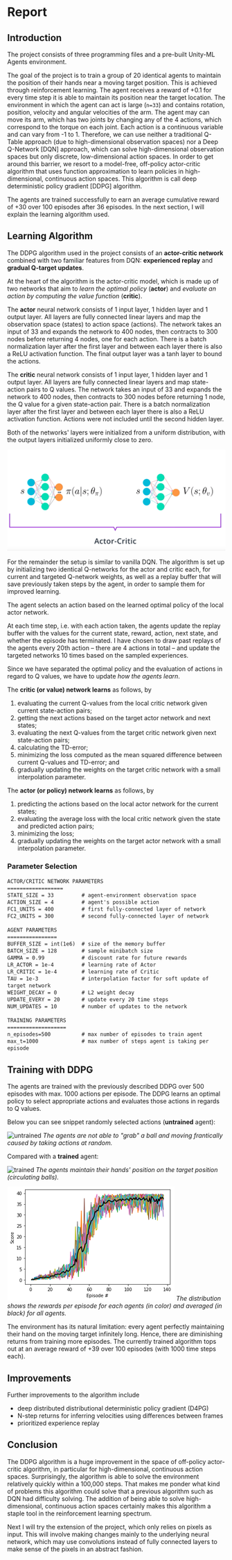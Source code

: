 [//]: # (Image References)

[image1]: ./img/network.png "Network"
[image2]: ./img/untrained.gif "Untrained Agent"
[image3]: ./img/trained.gif "Trained Agent"
[image4]: ./img/ddpg.png "DDPG Scores"

# Report

## Introduction
The project consists of three programming files and a pre-built Unity-ML Agents environment.

The goal of the project is to train a group of 20 identical agents to maintain the position of their hands near a moving target position. This is achieved through reinforcement learning. The agent receives a reward of +0.1 for every time step it is able to maintain its position near the target location.
The environment in which the agent can act is large (`n=33`) and contains rotation, position, velocity and angular velocities of the arm. The agent may can move its arm, which has two joints by changing any of the 4 actions, which correspond to the torque on each joint. Each action is a continuous variable and can vary from -1 to 1. 
Therefore, we can use neither a traditional Q-Table approach (due to high-dimensional observation spaces) nor a Deep Q-Network [DQN] approach, which can solve high-dimensional observation spaces but only discrete, low-dimensional action spaces. In order to get around this barrier, we resort to a model-free, off-policy actor-critic algorithm that uses function approximation to learn policies in high-dimensional, continuous action spaces. This algorithm is call deep deterministic policy gradient [DDPG] algorithm.

The agents are trained successfully to earn an average cumulative reward of +30 over 100 episodes after 36 episodes. In the next section, I will explain the learning algorithm used.

## Learning Algorithm
The DDPG algorithm used in the project consists of an **actor-critic network** combined with two familiar features from DQN: **experienced replay** and **gradual Q-target updates**.

At the heart of the algorithm is the actor-critic model, which is made up of two networks that aim to *learn the optimal policy* (**actor**) and *evaluate an action by computing the value function* (**critic**).

The **actor** neural network consists of 1 input layer, 1 hidden layer and 1 output layer. All layers are fully connected linear layers and map the observation space (states) to action space (actions). The network takes an input of 33 and expands the network to 400 nodes, then contracts to 300 nodes before returning 4 nodes, one for each action. There is a batch normalization layer after the first layer and between each layer there is also a ReLU activation function. The final output layer was a tanh layer to bound the actions.

The **critic** neural network consists of 1 input layer, 1 hidden layer and 1 output layer. All layers are fully connected linear layers and map state-action pairs to Q values. The network takes an input of 33 and expands the network to 400 nodes, then contracts to 300 nodes before returning 1 node, the Q value for a given state-action pair. There is a batch normalization layer after the first layer and between each layer there is also a ReLU activation function. Actions were not included until the second hidden layer. 

Both of the networks' layers were initialized from a uniform distribution, with the output layers initialized uniformly close to zero.

![actor-critic network][image1]

For the remainder the setup is similar to vanilla DQN. The algorithm is set up by initializing two identical Q-networks for the actor and critic each, for current and targeted Q-network weights, as well as a replay buffer that will save previously taken steps by the agent, in order to sample them for improved learning.

The agent selects an action based on the learned optimal policy of the local actor network.

At each time step, i.e. with each action taken, the agents update the replay buffer with the values for the current state, reward, action, next state, and whether the episode has terminated.
I have chosen to draw past replays of the agents every 20th action – there are 4 actions in total – and update the targeted networks 10 times based on the sampled experiences.

Since we have separated the optimal policy and the evaluation of actions in regard to Q values, we have to update *how the agents learn*. 

The **critic (or value) network learns** as follows, by
1. evaluating the current Q-values from the local critic network given current state-action pairs;
2. getting the next actions based on the target actor network and next states;
3. evaluating the next Q-values from the target critic network given next state-action pairs;
4. calculating the TD-error;
5. minimizing the loss computed as the mean squared difference between current Q-values and TD-error; and
6. gradually updating the weights on the target critic network with a small interpolation parameter.

The **actor (or policy) network learns** as follows, by
1. predicting the actions based on the local actor network for the current states;
2. evaluating the average loss with the local critic network given the state and predicted action pairs;
3. minimizing the loss;
4. gradually updating the weights on the target actor network with a small interpolation parameter.  

### Parameter Selection
```
ACTOR/CRITIC NETWORK PARAMETERS
==================
STATE_SIZE = 33         # agent-environment observation space
ACTION_SIZE = 4         # agent's possible action
FC1_UNITS = 400         # first fully-connected layer of network
FC2_UNITS = 300         # second fully-connected layer of network

AGENT PARAMETERS
================
BUFFER_SIZE = int(1e6)  # size of the memory buffer
BATCH_SIZE = 128        # sample minibatch size
GAMMA = 0.99            # discount rate for future rewards
LR_ACTOR = 1e-4         # learning rate of Actor
LR_CRITIC = 1e-4        # learning rate of Critic
TAU = 1e-3              # interpolation factor for soft update of target network
WEIGHT_DECAY = 0        # L2 weight decay
UPDATE_EVERY = 20       # update every 20 time steps
NUM_UPDATES = 10        # number of updates to the network

TRAINING PARAMETERS
===================
n_episodes=500          # max number of episodes to train agent
max_t=1000              # max number of steps agent is taking per episode
```

## Training with DDPG
The agents are trained with the previously described DDPG over 500 episodes with max. 1000 actions per episode. The DDPG learns an optimal policy to select appropriate actions and evaluates those actions in regards to Q values.

Below you can see snippet randomly selected actions (**untrained** agent):

![untrained][image2]
*The agents are not able to "grab" a ball and moving frantically caused by taking actions at random.*

Compared with a **trained** agent: 

![trained][image3]
*The agents maintain their hands' position on the target position (circulating balls).*

![scores][image4]
*The distribution shows the rewards per episode for each agents (in color) and averaged (in black) for all agents.*

The environment has its natural limitation: every agent perfectly maintaining their hand on the moving target infinitely long. Hence, there are diminishing returns from training more episodes. The currently trained algorithm tops out at an average reward of +39 over 100 episodes (with 1000 time steps each).

## Improvements
Further improvements to the algorithm include 
- deep distributed distributional deterministic policy gradient (D4PG)
- N-step returns for inferring velocities using differences between frames 
- prioritized experience replay

## Conclusion
The DDPG algorithm is a huge improvement in the space of off-policy actor-critic algorithm, in particular for high-dimensional, continuous action spaces. Surprisingly, the algorithm is able to solve the environment relatively quickly within a 100,000 steps. That makes me ponder what kind of problems this algorithm could solve that a previous algorithm such as DQN had difficulty solving. 
The addition of being able to solve high-dimensional, continuous action spaces certainly makes this algorithm a staple tool in the reinforcement learning spectrum.

Next I will try the extension of the project, which only relies on pixels as input. This will involve making changes mainly to the underlying neural network, which may use convolutions instead of fully connected layers to make sense of the pixels in an abstract fashion. 

